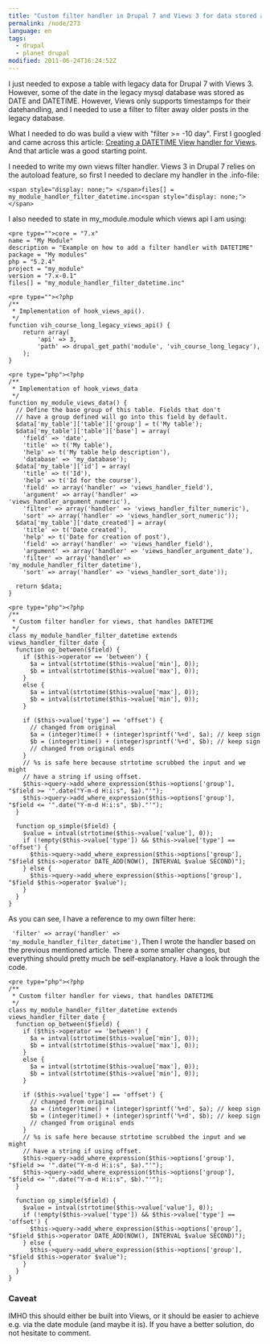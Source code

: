 ```yaml
---
title: "Custom filter handler in Drupal 7 and Views 3 for data stored as date and datetime"
permalink: /node/273
language: en
tags:
  - drupal
  - planet drupal
modified: 2011-06-24T16:24:52Z
---
```


I just needed to expose a table with legacy data for Drupal 7 with Views 3. However, some of the date in the legacy mysql database was stored as DATE and DATETIME. However, Views only supports timestamps for their datehandling, and I needed to use a filter to filter away older posts in the legacy database.

What I needed to do was build a view with "filter >= -10 day". First I googled and came across this article: [Creating a DATETIME View handler for Views](http://www.dave.st/content/creating-datetime-view-handler-views2). And that article was a good starting point.

I needed to write my own views filter handler. Views 3 in Drupal 7 relies on the autoload feature, so first I needed to declare my handler in the .info-file:

```
<span style="display: none;"> </span>files[] = my_module_handler_filter_datetime.inc<span style="display: none;"> </span>
```
I also needed to state in my\_module.module which views api I am using:

  
```
<pre type="">core = "7.x"
name = "My Module"
description = "Example on how to add a filter handler with DATETIME"
package = "My modules"
php = "5.2.4"
project = "my_module"
version = "7.x-0.1"
files[] = "my_module_handler_filter_datetime.inc"
```


```
<pre type=""><?php
/**
 * Implementation of hook_views_api().
 */
function vih_course_long_legacy_views_api() {
    return array(
        'api' => 3,
        'path' => drupal_get_path('module', 'vih_course_long_legacy'),
    );
}
```


```
<pre type="php"><?php
/**
 * Implementation of hook_views_data
 */
function my_module_views_data() {
  // Define the base group of this table. Fields that don't
  // have a group defined will go into this field by default.
  $data['my_table']['table']['group'] = t('My table');
  $data['my_table']['table']['base'] = array(
    'field' => 'date',
    'title' => t('My table'),
    'help' => t('My table help description'),
    'database' => 'my_database');
  $data['my_table']['id'] = array(
    'title' => t('Id'),
    'help' => t('Id for the course'),
    'field' => array('handler' => 'views_handler_field'),
    'argument' => array('handler' => 'views_handler_argument_numeric'),
    'filter' => array('handler' => 'views_handler_filter_numeric'),
    'sort' => array('handler' => 'views_handler_sort_numeric'));
  $data['my_table']['date_created'] = array(
    'title' => t('Date created'),
    'help' => t('Date for creation of post'),
    'field' => array('handler' => 'views_handler_field'),
    'argument' => array('handler' => 'views_handler_argument_date'),
    'filter' => array('handler' => 'my_module_handler_filter_datetime'),
    'sort' => array('handler' => 'views_handler_sort_date'));

  return $data;
}

```


```
<pre type="php"><?php
/**
 * Custom filter handler for views, that handles DATETIME
 */
class my_module_handler_filter_datetime extends views_handler_filter_date {
  function op_between($field) {
    if ($this->operator == 'between') {
      $a = intval(strtotime($this->value['min'], 0));
      $b = intval(strtotime($this->value['max'], 0));
    }
    else {
      $a = intval(strtotime($this->value['max'], 0));
      $b = intval(strtotime($this->value['min'], 0));
    }

    if ($this->value['type'] == 'offset') {
      // changed from original
      $a = (integer)time() + (integer)sprintf('%+d', $a); // keep sign
      $b = (integer)time() + (integer)sprintf('%+d', $b); // keep sign
      // changed from original ends
    }
    // %s is safe here because strtotime scrubbed the input and we might
    // have a string if using offset.
    $this->query->add_where_expression($this->options['group'], "$field >= '".date("Y-m-d H:i:s", $a)."'");
    $this->query->add_where_expression($this->options['group'], "$field <= '".date("Y-m-d H:i:s", $b)."'");
  }

  function op_simple($field) {
    $value = intval(strtotime($this->value['value'], 0));
    if (!empty($this->value['type']) && $this->value['type'] == 'offset') {
      $this->query->add_where_expression($this->options['group'], "$field $this->operator DATE_ADD(NOW(), INTERVAL $value SECOND)");
    } else {
      $this->query->add_where_expression($this->options['group'], "$field $this->operator $value");
    }
  }
}
```


As you can see, I have a reference to my own filter here:

` 'filter' => array('handler' => 'my_module_handler_filter_datetime'),`Then I wrote the handler based on the previous mentioned article. There a some smaller changes, but everything should pretty much be self-explanatory. Have a look through the code.

  
```
<pre type="php"><?php
/**
 * Custom filter handler for views, that handles DATETIME
 */
class my_module_handler_filter_datetime extends views_handler_filter_date {
  function op_between($field) {
    if ($this->operator == 'between') {
      $a = intval(strtotime($this->value['min'], 0));
      $b = intval(strtotime($this->value['max'], 0));
    }
    else {
      $a = intval(strtotime($this->value['max'], 0));
      $b = intval(strtotime($this->value['min'], 0));
    }

    if ($this->value['type'] == 'offset') {
      // changed from original
      $a = (integer)time() + (integer)sprintf('%+d', $a); // keep sign
      $b = (integer)time() + (integer)sprintf('%+d', $b); // keep sign
      // changed from original ends
    }
    // %s is safe here because strtotime scrubbed the input and we might
    // have a string if using offset.
    $this->query->add_where_expression($this->options['group'], "$field >= '".date("Y-m-d H:i:s", $a)."'");
    $this->query->add_where_expression($this->options['group'], "$field <= '".date("Y-m-d H:i:s", $b)."'");
  }

  function op_simple($field) {
    $value = intval(strtotime($this->value['value'], 0));
    if (!empty($this->value['type']) && $this->value['type'] == 'offset') {
      $this->query->add_where_expression($this->options['group'], "$field $this->operator DATE_ADD(NOW(), INTERVAL $value SECOND)");
    } else {
      $this->query->add_where_expression($this->options['group'], "$field $this->operator $value");
    }
  }
}
```


### Caveat

IMHO this should either be built into Views, or it should be easier to achieve e.g. via the date module (and maybe it is). If you have a better solution, do not hesitate to comment.
